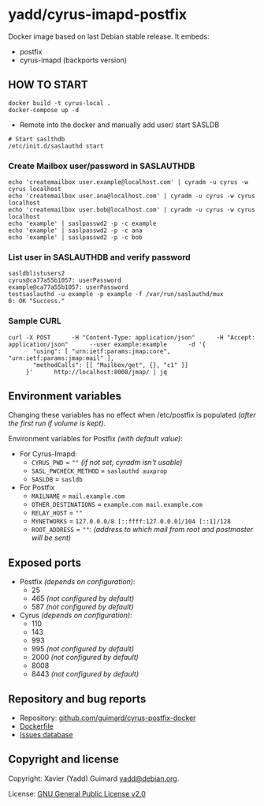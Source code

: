 # yadd/cyrus-imapd-postfix

Docker image based on last Debian stable release. It embeds:
 * postfix
 * cyrus-imapd (backports version)

## HOW TO START
```
docker build -t cyrus-local .
docker-compose up -d
```
- Remote into the docker and manually add user/ start SASLDB
```
# Start saslthdb
/etc/init.d/saslauthd start
```
### Create Mailbox user/password in SASLAUTHDB
```
echo 'createmailbox user.example@localhost.com' | cyradm -u cyrus -w cyrus localhost
echo 'createmailbox user.ana@localhost.com' | cyradm -u cyrus -w cyrus localhost
echo 'createmailbox user.bob@localhost.com' | cyradm -u cyrus -w cyrus localhost
echo 'example' | saslpasswd2 -p -c example
echo 'example' | saslpasswd2 -p -c ana
echo 'example' | saslpasswd2 -p -c bob
```
### List user in SASLAUTHDB and verify password
```
sasldblistusers2
cyrus@ca77a55b1057: userPassword
example@ca77a55b1057: userPassword
testsaslauthd -u example -p example -f /var/run/saslauthd/mux
0: OK "Success."
```
### Sample CURL
```
curl -X POST      -H "Content-Type: application/json"      -H "Accept: application/json"      --user example:example      -d '{
       "using": [ "urn:ietf:params:jmap:core", "urn:ietf:params:jmap:mail" ],
       "methodCalls": [[ "Mailbox/get", {}, "c1" ]]
     }'      http://localhost:8008/jmap/ | jq
```
## Environment variables

Changing these variables has no effect when /etc/postfix is populated
_(after the first run if volume is kept)_.

Environment variables for Postfix _(with default value)_:

* For Cyrus-Imapd:
  * `CYRUS_PWD` = `""` _(if not set, cyradm isn't usable)_
  * `SASL_PWCHECK_METHOD` = `saslauthd auxprop`
  * `SASLDB` = `sasldb`
* For Postfix
  * `MAILNAME` = `mail.example.com`
  * `OTHER_DESTINATIONS` = `example.com mail.example.com`
  * `RELAY_HOST` = `""`
  * `MYNETWORKS` = `127.0.0.0/8 [::ffff:127.0.0.0]/104 [::1]/128`
  * `ROOT_ADDRESS` = `""`: _(address to which mail from root and postmaster will be sent)_

## Exposed ports

* Postfix _(depends on configuration)_:
  * 25
  * 465 _(not configured by default)_
  * 587 _(not configured by default)_
* Cyrus _(depends on configuration)_:
  * 110
  * 143
  * 993
  * 995 _(not configured by default)_
  * 2000 _(not configured by default)_
  * 8008
  * 8443 _(not configured by default)_

## Repository and bug reports

* Repository: [github.com/guimard/cyrus-postfix-docker](https://github.com/guimard/cyrus-postfix-docker)
* [Dockerfile](https://github.com/guimard/cyrus-postfix-docker/blob/master/Dockerfile)
* [Issues database](https://github.com/guimard/cyrus-postfix-docker/issues)

## Copyright and license

Copyright: Xavier (Yadd) Guimard <yadd@debian.org>.

License: [GNU General Public License v2.0](https://github.com/guimard/cyrus-postfix-docker/blob/master/LICENSE)
